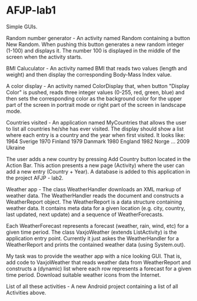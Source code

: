 AFJP-lab1
======

Simple GUIs.

Random number generator - 
An activity named Random containing a button New Random. When pushing this button generates a new
random integer (1-100) and displays it. The number 100 is displayed in the middle of
the screen when the activity starts.

BMI Caluculator - 
An activity named BMI that reads two values (length and weight) and then display the corresponding
Body-Mass Index value.

A color display - 
An activity named ColorDisplay that, when button "Display Color" is pushed, reads three integer values
(0-255, red, green, blue) and then sets the corresponding color as the background color for the upper part
of the screen in portrait mode or right part of the screen in landscape mode.

Countries visited - 
An application named MyCountries that allows the user to list all countries he/she has ever visited.
The display should show a list where each entry is a country and the year when first visited. It looks
like:
1964 Sverige
1970 Finland
1979 Danmark
1980 England
1982 Norge
...
2009 Ukraine

The user adds a new country by pressing Add Country button located in the Action Bar. This action
presents a new page (Activity) where the user can add a new entry (Country + Year). A database is added to
this application in the project AFJP - lab2.

Weather app - 
The class WeatherHandler downloads an XML markup of weather data. The WeatherHandler reads the document
and constructs a WeatherReport object. The WeatherReport is a data structure containing weather data.
It contains meta data for a given location (e.g. city, country, last updated, next update) and a sequence
of WeatherForecasts.

Each WeatherForecast represents a forecast (weather, rain, wind, etc) for a given time period.
The class VaxjoWeather (extends ListActivity) is the application entry point. Currently it just askes the
WeatherHandler for a WeatherReport and prints the contained weather data (using System.out).

My task was to provide the weather app with a nice looking GUI. That is, add code to VaxjoWeather that
reads weather data from WeatherReport and constructs a (dynamic) list where each row represents a forecast
for a given time period. Download suitable weather icons from the Internet.

List of all these activities - 
A new Android project containing a list of all Activities above.
